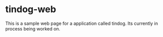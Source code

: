 # tindog-web
This is a sample web page for a application called tindog. Its currently in process being worked on.
